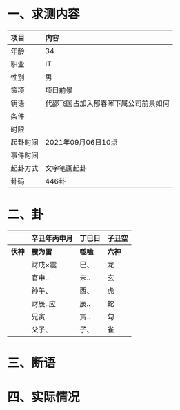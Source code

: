 # 一、求测内容
|项目|内容|
|:-|:-|
|年龄|34|
|职业|IT|
|性别|男|
|策项|项目前景|
|钥语|代邵飞国占加入郁春晖下属公司前景如何|
|条件||
|时限||
|起卦时间|2021年09月06日10点|
|事件时间||
|起卦方式|文字笔画起卦|
|卦码|446卦|

# 二、卦
||辛丑年丙申月|丁巳日|子丑空|
|:-|:-|:-|:-|
|**伏神**|**震为雷**|**噬嗑**|**六神**|
||财戌×震|巳、|龙|
||官申..|未..|玄|
||孙午、|酉、|虎|
||财辰..应|辰..|蛇|
||兄寅..|寅..|勾|
||父子、|子、|雀|


# 三、断语

# 四、实际情况